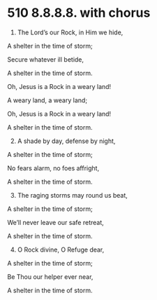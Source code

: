 # 510 8.8.8.8. with chorus

1.  The Lord’s our Rock, in Him we hide,

A shelter in the time of storm;

Secure whatever ill betide,

A shelter in the time of storm.

Oh, Jesus is a Rock in a weary land!

A weary land, a weary land;

Oh, Jesus is a Rock in a weary land!

A shelter in the time of storm.

2.  A shade by day, defense by night,

A shelter in the time of storm;

No fears alarm, no foes affright,

A shelter in the time of storm.

3.  The raging storms may round us beat,

A shelter in the time of storm;

We’ll never leave our safe retreat,

A shelter in the time of storm.

4.  O Rock divine, O Refuge dear,

A shelter in the time of storm;

Be Thou our helper ever near,

A shelter in the time of storm.


